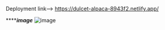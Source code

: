 
Deployment link--> https://dulcet-alpaca-8943f2.netlify.app/


***********************image*******************
![image](https://github.com/user-attachments/assets/4690ce68-de53-4c97-b3ca-5ac61c5e282f)


